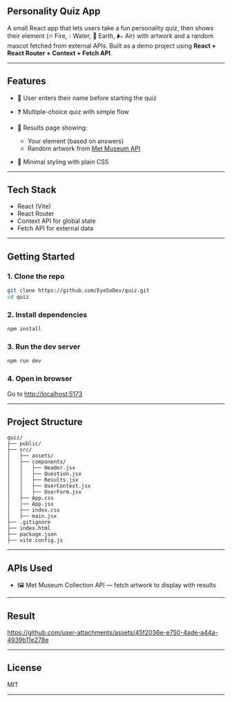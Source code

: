 ## Personality Quiz App

A small React app that lets users take a fun personality quiz, then shows their element (🔥 Fire, 💧 Water, 🌱 Earth, 🌬 Air) with artwork and a random mascot fetched from external APIs.
Built as a demo project using **React + React Router + Context + Fetch API**.

---

## Features

* 👤 User enters their name before starting the quiz
* ❓ Multiple-choice quiz with simple flow
* 🧩 Results page showing:

  * Your element (based on answers)
  * Random artwork from [Met Museum API](https://metmuseum.github.io/)
* 🎨 Minimal styling with plain CSS

---

## Tech Stack

* React (Vite)
* React Router
* Context API for global state
* Fetch API for external data

---

## Getting Started

### 1. Clone the repo

```bash
git clone https://github.com/EyeSoDev/quiz.git
cd quiz
```

### 2. Install dependencies

```bash
npm install
```

### 3. Run the dev server

```bash
npm run dev
```

### 4. Open in browser

Go to [http://localhost:5173](http://localhost:5173)

---

## Project Structure

```
quiz/
├── public/
├── src/
│   ├── assets/
│   ├── components/
│   │   ├── Header.jsx
│   │   ├── Question.jsx
│   │   ├── Results.jsx
│   │   ├── UserContext.jsx
│   │   ├── UserForm.jsx
│   ├── App.css
|   |── App.jsx
│   ├── index.css
│   ├── main.jsx
├── .gitignore
├── index.html
├── package.json
├── vite.config.js
```

---

## APIs Used

* 🖼 Met Museum Collection API — fetch artwork to display with results

---

## Result

https://github.com/user-attachments/assets/45f2036e-e750-4ade-a44a-4939b11e278e

---

## License

MIT

---
